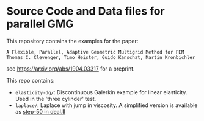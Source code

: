 # Source Code and Data files for parallel GMG

This repository contains the examples for the paper:

```
A Flexible, Parallel, Adaptive Geometric Multigrid Method for FEM
Thomas C. Clevenger, Timo Heister, Guido Kanschat, Martin Kronbichler
```
see https://arxiv.org/abs/1904.03317 for a preprint.

This repo contains:
- ``elasticity-dg/``: Discontinuous Galerkin example for linear elasticity. Used in the 'three cylinder' test.
- ``laplace/``: Laplace with jump in viscosity. A simplified version is available as [step-50 in deal.II](https://www.dealii.org/current/doxygen/deal.II/step_50.html)
